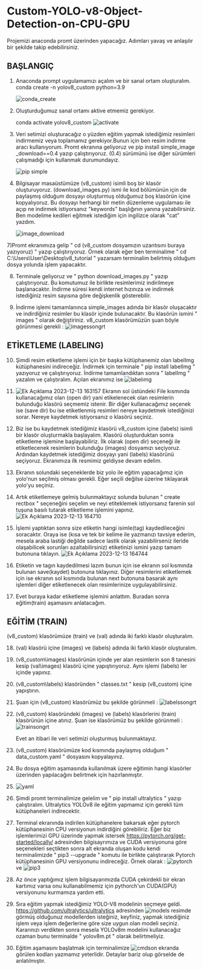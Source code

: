 # Custom-YOLO-v8-Object-Detection-on-CPU-GPU

Projemizi anaconda promt üzerinden yapacağız. Adımları yavaş ve anlaşılır bir şekilde takip edebilirsiniz.

## BAŞLANGIÇ ##

1) Anaconda prompt uygulamamızı açalım ve bir sanal ortam oluşturalım.
    conda create -n yolov8_custom python=3.9

    ![conda_create](https://github.com/Poyqraz/Custom-YOLO-v8-Object-Detection-on-CPU-GPU/assets/48729799/01e82d3a-5bac-4a60-9b6c-affc139411ba)

3) Oluşturduğumuz sanal ortamı aktive etmemiz gerekiyor.

   conda activate yolov8_custom
   ![activate](https://github.com/Poyqraz/Custom-YOLO-v8-Object-Detection-on-CPU-GPU/assets/48729799/4f27f433-48a0-46f1-9fe3-b3655b1e449a)

5) Veri setimizi oluşturacağız o yüzden eğitim yapmak istediğimiz resimleri indirmemiz veya toplamamız gerekiyor.Bunun için ben resim indirme aracı kullanıyorum. Promt ekranına geliyoruz ve
   pip install simple_image _download==0.4 yazıp çalıştırıyoruz. (0.4) sürümünü ise diğer sürümleri çalışmadığı için kullanmak durumundayız. 

   ![pip simple](https://github.com/Poyqraz/Custom-YOLO-v8-Object-Detection-on-CPU-GPU/assets/48729799/823e7767-7e3f-46f5-83bc-5d4869104fb4)

6) Bilgisayar masaüstümüze (v8_custom) isimli boş bir klasör oluşturuyoruz. (download_images.py) ismi ile kod bölümünün için de paylaşmış olduğum dosyayı oluşturmuş olduğumuz boş klasörün içine kopyalıyoruz. Bu dosyayı herhangi bir metin düzenleme uygulaması ile açıp ne indirmek istiyorsanız "keywords" başlığının yanına yazabilirsiniz. Ben modelime kedileri eğitmek istediğim için ingilizce olarak "cat" yazdım.
   
   ![image_download](https://github.com/Poyqraz/Custom-YOLO-v8-Object-Detection-on-CPU-GPU/assets/48729799/0ab21af6-6d92-4e2a-a1c6-ea94446d445f)


7)Promt ekranımıza gelip " cd (v8_custom dosyamızın uzantısını buraya yazıyoruz) " yazıp çalıştırıyoruz. Örnek olarak eğer ben terminalime " cd C:\Users\User\Desktop\v8_tutorial " yazarsam terminalim belirtmiş olduğum dosya yolunda işlem yapacaktır.
   

8) Terminale geliyoruz ve " python download_images.py " yazıp çalıştırıyoruz. Bu komutumuz ile birlikte resimlerimiz indirilmeye başlanacaktır. İndirme süresi kendi internet hızınıza ve indirmek istediğiniz resim sayısına göre değişkenlik gösterebilir.

9) İndirme işlemi tamamlanınca simple_images adında bir klasör oluşacaktır ve indirdiğiniz resimler bu klasör içinde bulunacaktır. Bu klasörün ismini " images " olarak değiştiriniz. v8_custom klasörümüzün şuan böyle görünmesi gerekli :  ![imagessongrt](https://github.com/Poyqraz/Custom-YOLO-v8-Object-Detection-on-CPU-GPU/assets/48729799/3425a756-f4a5-44f2-9160-9a60f1f66b57)

## ETİKETLEME (LABELING) ##

10) Şimdi resim etiketleme işlemi için bir başka kütüphanemiz olan labelImg kütüphanesini indireceğiz. İndirmek için terminale " pip install labelImg " yazıyoruz ve çalıştırıyoruz. İndirme tamamlandıktan sonra " labelImg " yazalım ve çalıştıralım. Açılan ekranımız ise ![labelımg](https://github.com/Poyqraz/Custom-YOLO-v8-Object-Detection-on-CPU-GPU/assets/48729799/30f789e3-da4e-4dc0-9a95-5395f4c9b408)

11) ![Ek Açıklama 2023-12-13 163157](https://github.com/Poyqraz/Custom-YOLO-v8-Object-Detection-on-CPU-GPU/assets/48729799/a5aa3357-f441-480a-a1c0-de3a884edacf) Ekranın sol üstündeki File kısmında kullanacağımız olan (open dir) yani etikelenecek olan resimlerin bulunduğu klasörü seçmemiz istenir. Bir diğer kullanacağımız seçenek ise (save dir) bu ise etiketlenmiş resimleri nereye kaydetmek istediğinizi sorar. Nereye kaydetmek istiyorsanız o klasörü seçiniz.

12) Biz ise bu kaydetmek istediğimiz klasörü v8_custom içine (labels) isimli bir klasör oluşturmakla başlayalım. Klasörü oluşturduktan sonra etiketleme işlemine başlayabiliriz. İlk olarak (open dir) seçeneği ile etiketlecenek resimlerin bulunduğu (images) dosyamızı seçiyoruz. Ardından kaydetmek istediğimiz dosyayı yani (labels) klasörünü seçiyoruz. Ekranımıza ilk resmimiz geldiyse devam edelim.

13) Ekranın solundaki seçeneklerde biz yolo ile eğitim yapacağımız için yolo'nun seçilmiş olması gerekli. Eğer seçili değilse üzerine tıklayarak yolo'yu seçiniz.

14) Artık etiketlemeye gelmiş bulunmaktayız solunda bulunan " create rectbox " seçeneğini seçelim ve neyi etiteklemek istiyorsanız farenin sol tuşuna basılı tutarak etiketleme işlemini yapınız. ![Ek Açıklama 2023-12-13 164710](https://github.com/Poyqraz/Custom-YOLO-v8-Object-Detection-on-CPU-GPU/assets/48729799/3672ab08-f153-4fa9-9517-c0abcc3abefc)


15) İşlemi yaptıktan sonra size etiketin hangi isimle(tag) kaydedileceğini soracaktır. Oraya ise (kısa ve tek bir kelime ile yazmanızı tavsiye ederim, mesela araba lastiği değilde sadece lastik olarak yazabilirseniz ileride olaşabilicek sorunları azaltabilirsiniz) etiketinizi ismini yazıp tamam butonuna tıklayın.  ![Ek Açıklama 2023-12-13 164744](https://github.com/Poyqraz/Custom-YOLO-v8-Object-Detection-on-CPU-GPU/assets/48729799/e5853555-8dc1-4e40-84c4-da69aca1449c)


16) Etiketin ve tagın kaydedilmesi lazım bunun için ise ekranın sol kısmında bulunan save(kaydet) butonuna tıklayınız. Diğer resimlerini etiketlemek için ise ekranın sol kısmında bulunan next butonuna basarak aynı işlemleri diğer etiketlenecek olan resimlerinize uygulayabilirsiniz.

17) Evet buraya kadar etiketleme işlemini anlattım. Buradan sonra eğitim(train) aşamasını anlatacağım.

## EĞİTİM (TRAIN) ##

(v8_custom) klasörümüze (train) ve (val) adında iki farklı klasör oluşturalım.

18) (val) klasörü içine (images) ve (labels) adında iki farklı klasör oluşturalım.

19) (v8_custom\images) klasörünün içinde yer alan resimlerin son 8 tanesini kesip (val\images) klasörü içine yapıştırıyoruz. Aynı işlemi (labels) ler içinde yapınız.
20) (v8_custom\labels) klasöründen " classes.txt " kesip (v8_custom) içine yapıştırın.

21) Şuan için (v8_custom) klasörümüz bu şekilde görünmeli :  ![labelssongrt](https://github.com/Poyqraz/Custom-YOLO-v8-Object-Detection-on-CPU-GPU/assets/48729799/c0bace79-4f5f-41bb-9382-85349d30adee)

22) (v8_custom) klasöründeki (images) ve (labels) klasörlerini (train) klasörünün içine atınız.
     Şuan ise klasörümüz bu şekilde görünmeli : ![trainsongrt](https://github.com/Poyqraz/Custom-YOLO-v8-Object-Detection-on-CPU-GPU/assets/48729799/723d5b6f-4673-4519-a03f-b26715261969)

    Evet an itibari ile veri setimizi oluşturmuş bulunmaktayız.

23) (v8_custom) klasörümüze kod kısmında paylaşmış olduğum " data_custom.yaml " dosyasını kopyalayınız.
24) Bu dosya eğitim aşamasında kullanılmak üzere eğitimin hangi klasörler üzerinden yapılacağını belirtmek için hazırlanmıştır.

25) ![yaml](https://github.com/Poyqraz/Custom-YOLO-v8-Object-Detection-on-CPU-GPU/assets/48729799/2268ce9e-f874-4a6e-b4df-9071b4df901d)

26) Şimdi promt terminalimize gelelim ve " pip install ultralytics " yazıp çalıştıralım. Ultralytics YOLOv8 ile eğitim yapmamız için gerekli tüm kütüphaneleri indirecektir.

27) Terminal ekranında indirilen kütüphanelere bakarsak eğer pytorch kütüphanesinin CPU versiyonun indirdiğini görebiliriz. Eğer biz işlemlerimizi GPU üzerinde yapmak istersek https://pytorch.org/get-started/locally/ adresinden bilgisayrımıza ve CUDA versiyonuna göre seçenekleri seçtikten sonra alt ekranda oluşan kodu kendi terminalimizde 
" pip3 --upgrade " komutu ile birlikte çalıştırarak Pytorch kütüphanesinin GPU versiyonunu indireceğiz. Örnek olarak :  ![pytorch](https://github.com/Poyqraz/Custom-YOLO-v8-Object-Detection-on-CPU-GPU/assets/48729799/0391c938-0a92-4146-b30d-cc70fbd3c126) ve ![pip3](https://github.com/Poyqraz/Custom-YOLO-v8-Object-Detection-on-CPU-GPU/assets/48729799/d98f2be4-fd72-4841-af01-dd8013dec101)

28) Az önce yaptığımız işlem bilgisayarımızda CUDA çekirdekli bir ekran kartımız varsa onu kullanabilmemiz için pythorch'un CUDA(GPU) versiyonunu kurmamıza yardım etti.

29) Sıra eğitim yapmak istediğimiz YOLO-V8 modelinin seçmeye geldi. https://github.com/ultralytics/ultralytics adresinden 
![models](https://github.com/Poyqraz/Custom-YOLO-v8-Object-Detection-on-CPU-GPU/assets/48729799/c32ef039-aa52-493c-905c-a2404ab93cc3) resimde görmüş olduğunuz modellerden isteğiniz, keyfiniz, yapmak istediğiniz işlem veya işlem değerlerine göre size uygun olan modeli seçiniz. Kararınızı verdikten sonra mesela YOLOv8m modelini kullanacağız ozaman bunu terminalde " yolov8m.pt " olarak belirtmeliyiz.

30) Eğitim aşamasını başlatmak için terminalimize 
![cmdson](https://github.com/Poyqraz/Custom-YOLO-v8-Object-Detection-on-CPU-GPU/assets/48729799/748b1d7b-c251-45fd-a17b-a60c9d66a95c)  ekranda görülen kodları yazmamız yeterlidir. Detaylar bariz olup görselde de anlatılmıştır.










